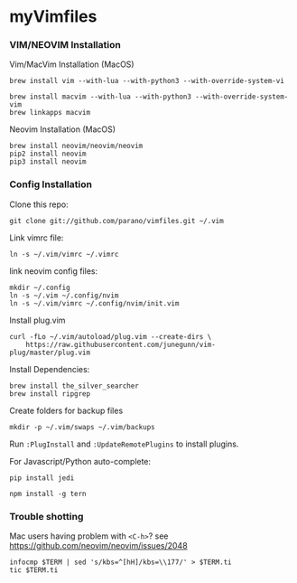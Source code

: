 myVimfiles
==============

### VIM/NEOVIM Installation

Vim/MacVim Installation (MacOS)
``` 
brew install vim --with-lua --with-python3 --with-override-system-vi
```
```
brew install macvim --with-lua --with-python3 --with-override-system-vim
brew linkapps macvim
```

Neovim Installation (MacOS)
```
brew install neovim/neovim/neovim
pip2 install neovim
pip3 install neovim
```

### Config Installation

Clone this repo:
```
git clone git://github.com/parano/vimfiles.git ~/.vim
```

Link vimrc file:
```
ln -s ~/.vim/vimrc ~/.vimrc
```

link neovim config files:
```
mkdir ~/.config
ln -s ~/.vim ~/.config/nvim
ln -s ~/.vim/vimrc ~/.config/nvim/init.vim
```

Install plug.vim
```
curl -fLo ~/.vim/autoload/plug.vim --create-dirs \
    https://raw.githubusercontent.com/junegunn/vim-plug/master/plug.vim
```

Install Dependencies:
``` 
brew install the_silver_searcher
brew install ripgrep
```

Create folders for backup files
``` 
mkdir -p ~/.vim/swaps ~/.vim/backups 
```

Run `:PlugInstall` and `:UpdateRemotePlugins` to install plugins.

For Javascript/Python auto-complete:
```
pip install jedi
```
```
npm install -g tern
```


### Trouble shotting

Mac users having problem with `<C-h>`? see https://github.com/neovim/neovim/issues/2048

```
infocmp $TERM | sed 's/kbs=^[hH]/kbs=\\177/' > $TERM.ti
tic $TERM.ti
```
